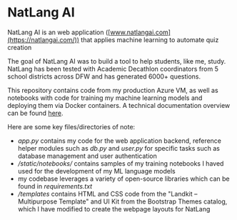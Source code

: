 # NatLang AI

NatLang AI is an web application ([www.natlangai.com](https://natlangai.com/)) that applies machine learning to automate quiz creation

The goal of NatLang AI was to build a tool to help students, like me, study. NatLang has been tested with Academic Decathlon coordinators from 5 school districts across DFW and has generated 6000+ questions.

This repository contains code from my production Azure VM, as well as notebooks with code for training my machine learning models and deploying them via Docker containers. A technical documentation overview can be found [here](https://docs.google.com/presentation/d/1s96zr2ARMtuWQZrEMHM7a_eJv26MJaW3mHZMa9yZ-98/edit?usp=sharing).

Here are some key files/directories of note:
* *app.py* contains my code for the web application backend, reference helper modules such as *db.py* and *user.py* for specific tasks such as database management and user authentication
* */static/notebooks/* contains samples of my training notebooks I haved used for the development of my ML language models
* my codebase leverages a variety of open-source libraries which can be found in *requirements.txt*
* */templates* contains HTML and CSS code from the "Landkit – Multipurpose Template" and UI Kit from the Bootstrap Themes catalog, which I have modified to create the webpage layouts for NatLang

